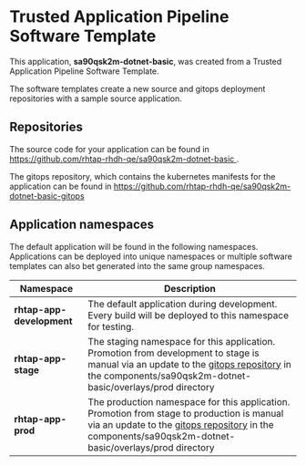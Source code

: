 # Trusted Application Pipeline Software Template

This application, **sa90qsk2m-dotnet-basic**, was created from a Trusted Application Pipeline Software Template.

The software templates create a new source and gitops deployment repositories with a sample source application. 

## Repositories

The source code for your application can be found in [https://github.com/rhtap-rhdh-qe/sa90qsk2m-dotnet-basic ](https://github.com/rhtap-rhdh-qe/sa90qsk2m-dotnet-basic ).
 
The gitops repository, which contains the kubernetes manifests for the application can be found in 
[https://github.com/rhtap-rhdh-qe/sa90qsk2m-dotnet-basic-gitops ](https://github.com/rhtap-rhdh-qe/sa90qsk2m-dotnet-basic-gitops ) 

## Application namespaces 

The default application will be found in the following namespaces. Applications can be deployed into unique namespaces or multiple software templates can also bet generated into the same group namespaces.  

|  Namespace   |  Description   |  
| -------- | -------- |   
| **rhtap-app-development** | The default application during development. Every build will be deployed to this namespace for testing. | 
| **rhtap-app-stage** | The staging namespace for this application. Promotion from development to stage is manual via an update to the [gitops repository](https://github.com/rhtap-rhdh-qe/sa90qsk2m-dotnet-basic-gitops ) in the components/sa90qsk2m-dotnet-basic/overlays/prod directory |  
| **rhtap-app-prod** | The production namespace for this application. Promotion from stage to production is manual via an update to the [gitops repository](https://github.com/rhtap-rhdh-qe/sa90qsk2m-dotnet-basic-gitops ) in the components/sa90qsk2m-dotnet-basic/overlays/prod directory | 
